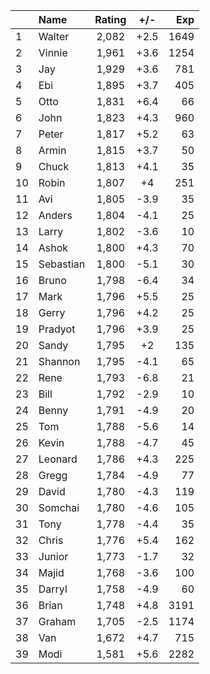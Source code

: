 | |Name|Rating|+/-|Exp|
|-|:---|:----:|:-:|--:|
|1|Walter|2,082|+2.5|1649|
|2|Vinnie|1,961|+3.6|1254|
|3|Jay|1,929|+3.6|781|
|4|Ebi|1,895|+3.7|405|
|5|Otto|1,831|+6.4|66|
|6|John|1,823|+4.3|960|
|7|Peter|1,817|+5.2|63|
|8|Armin|1,815|+3.7|50|
|9|Chuck|1,813|+4.1|35|
|10|Robin|1,807|+4|251|
|11|Avi|1,805|-3.9|35|
|12|Anders|1,804|-4.1|25|
|13|Larry|1,802|-3.6|10|
|14|Ashok|1,800|+4.3|70|
|15|Sebastian|1,800|-5.1|30|
|16|Bruno|1,798|-6.4|34|
|17|Mark|1,796|+5.5|25|
|18|Gerry|1,796|+4.2|25|
|19|Pradyot|1,796|+3.9|25|
|20|Sandy|1,795|+2|135|
|21|Shannon|1,795|-4.1|65|
|22|Rene|1,793|-6.8|21|
|23|Bill|1,792|-2.9|10|
|24|Benny|1,791|-4.9|20|
|25|Tom|1,788|-5.6|14|
|26|Kevin|1,788|-4.7|45|
|27|Leonard|1,786|+4.3|225|
|28|Gregg|1,784|-4.9|77|
|29|David|1,780|-4.3|119|
|30|Somchai|1,780|-4.6|105|
|31|Tony|1,778|-4.4|35|
|32|Chris|1,776|+5.4|162|
|33|Junior|1,773|-1.7|32|
|34|Majid|1,768|-3.6|100|
|35|Darryl|1,758|-4.9|60|
|36|Brian|1,748|+4.8|3191|
|37|Graham|1,705|-2.5|1174|
|38|Van|1,672|+4.7|715|
|39|Modi|1,581|+5.6|2282|
